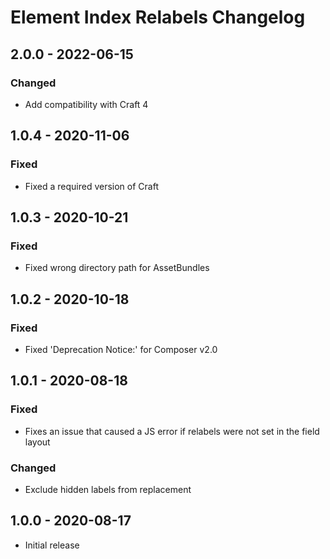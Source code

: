 # Element Index Relabels Changelog

## 2.0.0 - 2022-06-15

### Changed
- Add compatibility with Craft 4

## 1.0.4 - 2020-11-06

### Fixed
- Fixed a required version of Craft

## 1.0.3 - 2020-10-21

### Fixed
- Fixed wrong directory path for AssetBundles

## 1.0.2 - 2020-10-18

### Fixed
- Fixed 'Deprecation Notice:' for Composer v2.0

## 1.0.1 - 2020-08-18

### Fixed
- Fixes an issue that caused a JS error if relabels were not set in the field layout

### Changed
- Exclude hidden labels from replacement

## 1.0.0 - 2020-08-17

- Initial release

